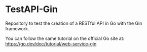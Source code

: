 # TestAPI-Gin

Repository to test the creation of a RESTful API in Go with the Gin framework.

You can follow the same tutorial on the official Go site at: https://go.dev/doc/tutorial/web-service-gin
